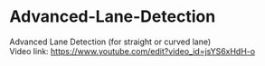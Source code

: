 # Advanced-Lane-Detection
Advanced Lane Detection (for straight or curved lane)<br/>
Video link: https://www.youtube.com/edit?video_id=jsYS6xHdH-o
